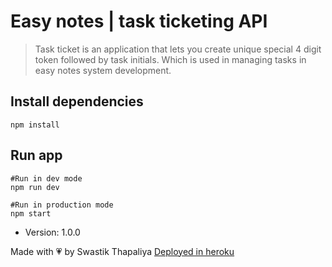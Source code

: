 # Easy notes | task ticketing API

> Task ticket is an application that lets you create unique special 4 digit token followed by task initials. Which is used in managing tasks in easy notes system development.

## Install dependencies

```
npm install
```

## Run app

```
#Run in dev mode
npm run dev

#Run in production mode
npm start
```

- Version: 1.0.0


<span align="center">Made with &#128151; by Swastik Thapaliya </span> <a href="https://fathomless-bastion-69185.herokuapp.com/"> Deployed in heroku </a>
